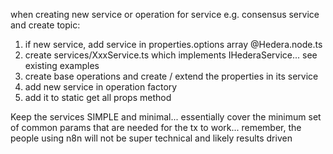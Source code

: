 when creating new service or operation for service e.g. consensus service and create topic:

1. if new service, add service in properties.options array @Hedera.node.ts
2. create services/XxxService.ts which implements IHederaService... see existing examples
3. create base operations and create / extend the properties in its service
4. add new service in operation factory
5. add it to static get all props method

Keep the services SIMPLE and minimal... essentially cover the minimum set of common
params that are needed for the tx to work... remember, the people using n8n will
not be super technical and likely results driven
